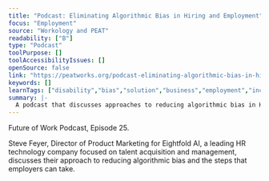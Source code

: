 ```yaml
---
title: "Podcast: Eliminating Algorithmic Bias in Hiring and Employment"
focus: "Employment"
source: "Workology and PEAT"
readability: ["B"]
type: "Podcast"
toolPurpose: []
toolAccessibilityIssues: []
openSource: false
link: "https://peatworks.org/podcast-eliminating-algorithmic-bias-in-hiring-and-employment/"
keywords: []
learnTags: ["disability","bias","solution","business","employment","inclusivePractice"]
summary: |-
  A podcast that discusses approaches to reducing algorithmic bias in HR practices and the steps employers can take.
---
```

Future of Work Podcast, Episode 25.

Steve Feyer, Director of Product Marketing for Eightfold AI, a leading HR technology company focused on talent acquisition and management, discusses their approach to reducing algorithmic bias and the steps that employers can take.
